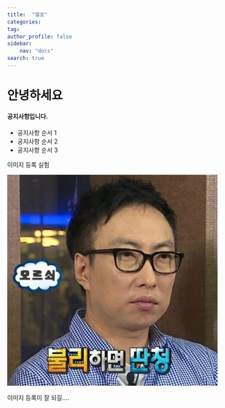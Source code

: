 ```yaml
---
title:  "헬로"
categories:
tag:
author_profile: false
sidebar:
    nav: "docs"
search: true
---
```


# 안녕하세요

<div class = "notice--success">
<h4>공지사항입니다.</h4>
<ul>
    <li>공지사항 순서 1</li>
    <li>공지사항 순서 2</li>
    <li>공지사항 순서 3</li>
</ul>
</div>

이미지 등록 실험

![test](../images/2024-11-25-first/test.jpg)

이미지 등록이 잘 되길....
